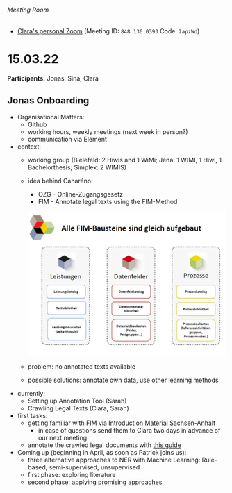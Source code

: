 ###### Meeting Room
* [Clara's personal Zoom](https://uni-jena-de.zoom.us/j/8481360393?pwd=N3prNzhCcGw0emR4YUY3Nzd0azNKQT09) (Meeting ID: `848 136 0393` Code: `2apzWd`)




# 15.03.22
**Participants:** Jonas, Sina, Clara

## Jonas Onboarding
- Organisational Matters:
	- Github 	
	- working hours, weekly meetings (next week in person?)
	- communication via Element
- context: 
	- working group (Bielefeld: 2 Hiwis and 1 WiMi; Jena: 1 WIMI, 1 Hiwi, 1 Bachelorthesis; Simplex: 2 WIMIS)
	- idea behind Canaréno:
		- OZG - Online-Zugangsgesetz
		- FIM - Annotate legal texts using the FIM-Method

		![](FIM_Bausteine.jpg)
 
	- problem: no annotated texts available
	- possible solutions: annotate own data, use other learning methods
- currently:
	- Setting up Annotation Tool (Sarah)
	- Crawling Legal Texts (Clara, Sarah) 	
- first tasks: 
	- getting familiar with FIM via [Introduction Material Sachsen-Anhalt](https://ozg.sachsen-anhalt.de/grundlagen/foederales-informationsmanagement-fim/)
		- in case of questions send them to Clara two days in advance of our next meeting 	
	- annotate the crawled legal documents with [this guide](https://blog.codecentric.de/en/2020/11/ner-cli-custom-named-entity-recognition-with-spacy-in-four-lines/)
- Coming up (beginning in April, as soon as Patrick joins us): 
	- three alternative approaches to NER with Machine Learning: Rule-based, semi-supervised, unsupervised
	- first phase: exploring literature
	- second phase: applying promising approaches 	

